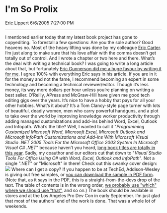 <div id="page">

# I'm So Prolix

[Eric Lippert](https://social.msdn.microsoft.com/profile/Eric%20Lippert) 6/6/2005 7:27:00 PM

-----

<div id="content">

I mentioned earlier today that my latest book project has gone to copyediting. To forestall a few questions: Are you the sole author? Good heavens no. Most of the heavy lifting was done by my colleague [<span class="underline">Eric Carter</span>](http://blogs.msdn.com/eric_carter). I’m just along to make sure that his love affair with the comma doesn’t get totally out of control. And I wrote a chapter or two here and there. What’s the deal with writing a technical book? I was going to write a long article about that, but fortunately [<span class="underline">Eric Gunnerson did me a huge favour by writing it for me</span>](http://blogs.msdn.com/ericgu/articles/396328.aspx). I agree 100% with everything Eric says in his article. If you are in it for the money and not the fame, I recommend becoming an expert in some technology and becoming a technical reviewer/editor. Though it’s less money, its way more dollars per hour unless you’re planning on writing a best seller. O’Reilly, APress and McGraw-Hill have given me good tech editing gigs over the years. It’s nice to have a hobby that pays for all your other hobbies. What’s it about? It’s a Tom Clancy-style page turner with lots of beautiful, deadly women, men who carry powerful handguns, and a plot to take over the world by improving knowledge worker productivity through adding managed customizations and add-ins behind Word, Excel, Outlook and Infopath. What’s the title? Well, I wanted to call it "*Programming Customized Microsoft Word, Microsoft Excel, Microsoft Outlook and Microsoft InfoPath Customizations and Add-Ins With Microsoft Visual Studio .NET 2005 Tools For the Microsoft Office 2003 System In Microsoft Visual C\# .NET*" because haven’t you heard, [<span class="underline">long book titles are totally in this year</span>](http://www.amazon.com/exec/obidos/tg/detail/-/1590593898/qid=1118094733/sr=8-1/ref=pd_csp_1/002-9157463-6550420?v=glance&s=books&n=507846). Sadly, my coauthor and our editors cut that down to "*Visual Studio Tools For Office Using C\# with Word, Excel, Outlook and InfoPath*". Not a single ".NET" or "Microsoft" in there\! Check out this swanky cover design: ![](http://ericca.members.winisp.net/vsto.jpg) Where can I get a copy? If you happen to be at TechEd, Addison-Wesley is giving out free samples, or [<span class="underline">you can download the sample in PDF form</span>](http://www.awprofessional.com/content/images/0321334884/samplechapter/VSTO.pdf). (Note that, as it says in the PDF, this is a straight-from-the-devs drop of the text. The table of contents is in the wrong order, [<span class="underline">we probably use "which" where we should use "that"</span>](http://itre.cis.upenn.edu/~myl/languagelog/archives/002189.html), and so on.) The book should be available in stores and at the Los Angeles Pro Dev Con in early September. I’m just glad that most of the authors’ end of the work is done. That was a whole lot of weekends.  

</div>

</div>

